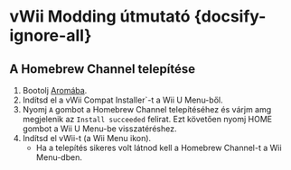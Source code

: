 # vWii Modding útmutató {docsify-ignore-all}

## A Homebrew Channel telepítése

1. Bootolj [Aromába](browser-exploit).
2. Indítsd el a vWii Compat Installer\`-t a Wii U Menu-ből.
3. Nyomj `A` gombot a Homebrew Channel telepítéséhez és várjm amg megjelenik az `Install succeeded` felirat. Ezt követően nyomj HOME gombot a Wii U Menu-be visszatéréshez.
4. Indítsd el vWii-t (a Wii Menu ikon).
   - Ha a telepítés sikeres volt látnod kell a Homebrew Channel-t a Wii Menu-dben.
